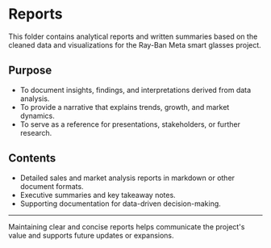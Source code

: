 # Reports

This folder contains analytical reports and written summaries based on the cleaned data and visualizations for the Ray-Ban Meta smart glasses project.

## Purpose

- To document insights, findings, and interpretations derived from data analysis.
- To provide a narrative that explains trends, growth, and market dynamics.
- To serve as a reference for presentations, stakeholders, or further research.

## Contents

- Detailed sales and market analysis reports in markdown or other document formats.
- Executive summaries and key takeaway notes.
- Supporting documentation for data-driven decision-making.

---

Maintaining clear and concise reports helps communicate the project's value and supports future updates or expansions.
